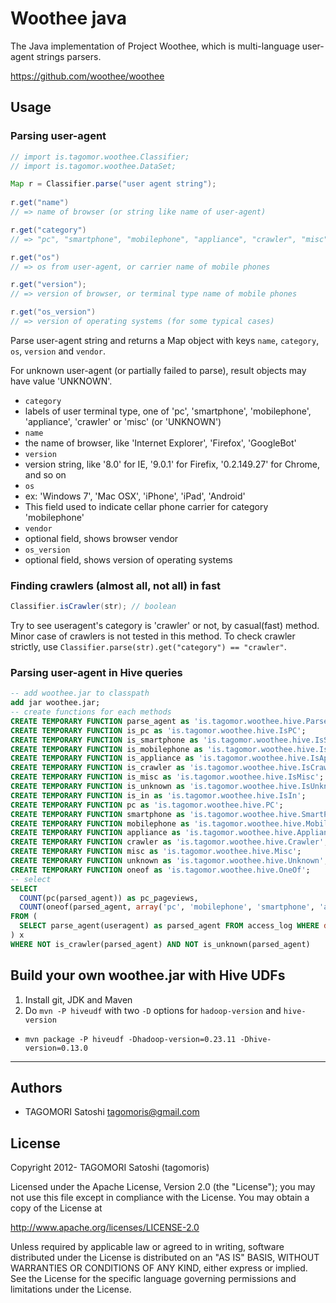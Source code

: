 # Woothee java

The Java implementation of Project Woothee, which is multi-language user-agent strings parsers.

https://github.com/woothee/woothee

## Usage

### Parsing user-agent

```java
// import is.tagomor.woothee.Classifier;
// import is.tagomor.woothee.DataSet;

Map r = Classifier.parse("user agent string");
    
r.get("name")
// => name of browser (or string like name of user-agent)

r.get("category")
// => "pc", "smartphone", "mobilephone", "appliance", "crawler", "misc", "unknown"

r.get("os")
// => os from user-agent, or carrier name of mobile phones

r.get("version");
// => version of browser, or terminal type name of mobile phones

r.get("os_version")
// => version of operating systems (for some typical cases)
```

Parse user-agent string and returns a Map object with keys `name`, `category`, `os`, `version` and `vendor`.

For unknown user-agent (or partially failed to parse), result objects may have value 'UNKNOWN'.

* `category`
 * labels of user terminal type, one of 'pc', 'smartphone', 'mobilephone', 'appliance', 'crawler' or 'misc' (or 'UNKNOWN')
* `name`
 * the name of browser, like 'Internet Explorer', 'Firefox', 'GoogleBot'
* `version`
 * version string, like '8.0' for IE, '9.0.1' for Firefix, '0.2.149.27' for Chrome, and so on
* `os`
 * ex: 'Windows 7', 'Mac OSX', 'iPhone', 'iPad', 'Android'
 * This field used to indicate cellar phone carrier for category 'mobilephone'
* `vendor`
 * optional field, shows browser vendor
* `os_version`
 * optional field, shows version of operating systems

### Finding crawlers (almost all, not all) in fast

```java
Classifier.isCrawler(str); // boolean
```

Try to see useragent's category is 'crawler' or not, by casual(fast) method. Minor case of crawlers is not tested in this method. To check crawler strictly, use `Classifier.parse(str).get("category") == "crawler"`.

### Parsing user-agent in Hive queries

```sql
-- add woothee.jar to classpath
add jar woothee.jar;
-- create functions for each methods
CREATE TEMPORARY FUNCTION parse_agent as 'is.tagomor.woothee.hive.ParseAgent';
CREATE TEMPORARY FUNCTION is_pc as 'is.tagomor.woothee.hive.IsPC';
CREATE TEMPORARY FUNCTION is_smartphone as 'is.tagomor.woothee.hive.IsSmartPhone';
CREATE TEMPORARY FUNCTION is_mobilephone as 'is.tagomor.woothee.hive.IsMobilePhone';
CREATE TEMPORARY FUNCTION is_appliance as 'is.tagomor.woothee.hive.IsAppliance';
CREATE TEMPORARY FUNCTION is_crawler as 'is.tagomor.woothee.hive.IsCrawler';
CREATE TEMPORARY FUNCTION is_misc as 'is.tagomor.woothee.hive.IsMisc';
CREATE TEMPORARY FUNCTION is_unknown as 'is.tagomor.woothee.hive.IsUnknown';
CREATE TEMPORARY FUNCTION is_in as 'is.tagomor.woothee.hive.IsIn';
CREATE TEMPORARY FUNCTION pc as 'is.tagomor.woothee.hive.PC';
CREATE TEMPORARY FUNCTION smartphone as 'is.tagomor.woothee.hive.SmartPhone';
CREATE TEMPORARY FUNCTION mobilephone as 'is.tagomor.woothee.hive.MobilePhone';
CREATE TEMPORARY FUNCTION appliance as 'is.tagomor.woothee.hive.Appliance';
CREATE TEMPORARY FUNCTION crawler as 'is.tagomor.woothee.hive.Crawler';
CREATE TEMPORARY FUNCTION misc as 'is.tagomor.woothee.hive.Misc';
CREATE TEMPORARY FUNCTION unknown as 'is.tagomor.woothee.hive.Unknown';
CREATE TEMPORARY FUNCTION oneof as 'is.tagomor.woothee.hive.OneOf';
-- select
SELECT
  COUNT(pc(parsed_agent)) as pc_pageviews,
  COUNT(oneof(parsed_agent, array('pc', 'mobilephone', 'smartphone', 'appliance'))) as total_pageviews
FROM (
  SELECT parse_agent(useragent) as parsed_agent FROM access_log WHERE date='today'
) x
WHERE NOT is_crawler(parsed_agent) AND NOT is_unknown(parsed_agent)
```

## Build your own woothee.jar with Hive UDFs

1. Install git, JDK and Maven
2. Do `mvn -P hiveudf` with two `-D` options for `hadoop-version` and `hive-version`
 * `mvn package -P hiveudf -Dhadoop-version=0.23.11 -Dhive-version=0.13.0`
* * * * *

## Authors

* TAGOMORI Satoshi <tagomoris@gmail.com>

## License

Copyright 2012- TAGOMORI Satoshi (tagomoris)

Licensed under the Apache License, Version 2.0 (the "License");
you may not use this file except in compliance with the License.
You may obtain a copy of the License at

   http://www.apache.org/licenses/LICENSE-2.0

Unless required by applicable law or agreed to in writing, software
distributed under the License is distributed on an "AS IS" BASIS,
WITHOUT WARRANTIES OR CONDITIONS OF ANY KIND, either express or implied.
See the License for the specific language governing permissions and
limitations under the License.

